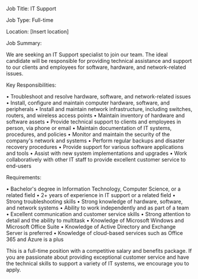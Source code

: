 Job Title: IT Support

Job Type: Full-time

Location: [Insert location]

Job Summary:

We are seeking an IT Support specialist to join our team. The ideal candidate will be responsible for providing technical assistance and support to our clients and employees for software, hardware, and network-related issues.

Key Responsibilities:

• Troubleshoot and resolve hardware, software, and network-related issues
• Install, configure and maintain computer hardware, software, and peripherals
• Install and maintain network infrastructure, including switches, routers, and wireless access points
• Maintain inventory of hardware and software assets
• Provide technical support to clients and employees in person, via phone or email
• Maintain documentation of IT systems, procedures, and policies
• Monitor and maintain the security of the company's network and systems
• Perform regular backups and disaster recovery procedures
• Provide support for various software applications and tools
• Assist with new system implementations and upgrades
• Work collaboratively with other IT staff to provide excellent customer service to end-users

Requirements:

• Bachelor's degree in Information Technology, Computer Science, or a related field
• 2+ years of experience in IT support or a related field
• Strong troubleshooting skills
• Strong knowledge of hardware, software, and network systems
• Ability to work independently and as part of a team
• Excellent communication and customer service skills
• Strong attention to detail and the ability to multitask
• Knowledge of Microsoft Windows and Microsoft Office Suite
• Knowledge of Active Directory and Exchange Server is preferred
• Knowledge of cloud-based services such as Office 365 and Azure is a plus

This is a full-time position with a competitive salary and benefits package. If you are passionate about providing exceptional customer service and have the technical skills to support a variety of IT systems, we encourage you to apply.